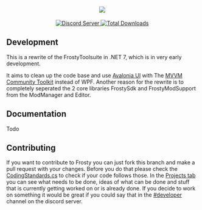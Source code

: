 <p align="center">  
  <a href="https://frostytoolsuite.com/">
    <h1 align="center">
      <picture>
        <img src="./Resources/FrostyBannerChucky296.svg">
      </picture>
    </h1>
  </a>
</p>

<p align="center">
  <a title="Discord Server" href="https://discord.gg/nrq7G5Q9">
    <img alt="Discord Server" src="https://img.shields.io/discord/333086156478480384?color=green&label=DISCORD&logo=discord&logoColor=white">
  </a>
  <a title="Total Downloads" href="https://github.com/CadeEvs/FrostyToolsuite/releases/latest">
    <img alt="Total Downloads" src="https://img.shields.io/github/downloads/CadeEvs/FrostyToolsuite/latest/total?color=white&label=DOWNLOADS&logo=github">
  </a>
</p>

## Development

This is a rewrite of the FrostyToolsuite in .NET 7, which is in very early development.

It aims to clean up the code base and use [Avalonia UI](https://github.com/AvaloniaUI/Avalonia) with
The [MVVM Community Toolkit](https://aka.ms/mvvmtoolkit/docs) instead of WPF.
Another reason for the rewrite is to completely seperated the 2 core libraries FrostySdk and FrostyModSupport from the
ModManager and Editor.

## Documentation

Todo

## Contributing

If you want to contribute to Frosty you can just fork this branch and make a pull request with your changes.
Before you do that please check
the [CodingStandards.cs](https://github.com/CadeEvs/FrostyToolsuite/blob/2.0.0/CodingStandards.cs) to check if your code
follows those.
In the [Projects tab](https://github.com/users/CadeEvs/projects/1) you can see what needs to be done, ideas of what can
be done and stuff that is currently getting worked on or is already done.
If you decide to work on something it would be great if you could say that in
the [#developer](https://discord.gg/BXJSBzgc) channel on the discord server.
